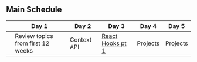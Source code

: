 ## Main Schedule

|   	| Day 1                             	| Day 2       	| Day 3            	| Day 4    	| Day 5    	|
|---	|-----------------------------------	|-------------	|------------------	|----------	|----------	|
|   	| Review topics from first 12 weeks 	| Context API 	| [React Hooks pt 1](../../workshops/hooks-ws) 	| Projects 	| Projects 	|
